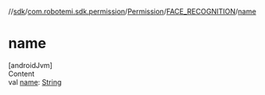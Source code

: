 //[sdk](../../../../index.md)/[com.robotemi.sdk.permission](../../index.md)/[Permission](../index.md)/[FACE_RECOGNITION](index.md)/[name](name.md)



# name  
[androidJvm]  
Content  
val [name](name.md): [String](https://kotlinlang.org/api/latest/jvm/stdlib/kotlin/-string/index.html)  



